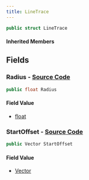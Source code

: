 ```yaml
---
title: LineTrace
---
```


```csharp
public struct LineTrace
```

#### Inherited Members

## Fields

### **Radius** - [Source Code](https://github.com/swiftly-solution/swiftlys2/blob/main/managed/src/SwiftlyS2.Shared/Natives/Structs/Ray_t.cs#L9)

```csharp
public float Radius
```

#### Field Value

- [float](https://learn.microsoft.com/dotnet/api/system.single)

### **StartOffset** - [Source Code](https://github.com/swiftly-solution/swiftlys2/blob/main/managed/src/SwiftlyS2.Shared/Natives/Structs/Ray_t.cs#L8)

```csharp
public Vector StartOffset
```

#### Field Value

- [Vector](/docs/api/shared/natives/vector)

